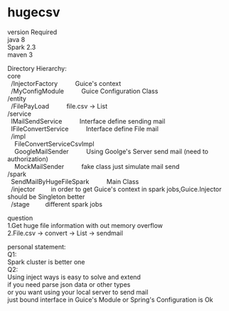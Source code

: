 # hugecsv

version Required<br/>
java 8<br/>
Spark 2.3<br/>
maven 3<br/>

Directory Hierarchy:<br/>core<br/>
&nbsp;&nbsp;/InjectorFactory &nbsp;&nbsp;&nbsp;&nbsp;&nbsp;&nbsp;&nbsp;&nbsp; Guice's context<br/>
&nbsp;&nbsp;/MyConfigModule &nbsp;&nbsp;&nbsp;&nbsp;&nbsp;&nbsp;&nbsp;&nbsp;       Guice Configuration Class<br/>
/entity<br/>
&nbsp;&nbsp;/FilePayLoad &nbsp;&nbsp;&nbsp;&nbsp;&nbsp;&nbsp;&nbsp;&nbsp;          file.csv -> List<filePayload><br/>
/service<br/>
&nbsp;&nbsp;IMailSendService &nbsp;&nbsp;&nbsp;&nbsp;&nbsp;&nbsp;&nbsp;&nbsp;      Interface define sending mail<br/>
&nbsp;&nbsp;IFileConvertService &nbsp;&nbsp;&nbsp;&nbsp;&nbsp;&nbsp;&nbsp;&nbsp;   Interface define File mail<br/>
&nbsp;&nbsp;/impl<br/>
&nbsp;&nbsp;&nbsp;&nbsp;FileConvertServiceCsvImpl<br/>
&nbsp;&nbsp;&nbsp;&nbsp;GoogleMailSender &nbsp;&nbsp;&nbsp;&nbsp;&nbsp;&nbsp;&nbsp;&nbsp;   Using Goolge's Server send mail (need to authorization)<br/>
&nbsp;&nbsp;&nbsp;&nbsp;MockMailSender &nbsp;&nbsp;&nbsp;&nbsp;&nbsp;&nbsp;&nbsp;&nbsp;     fake class just simulate mail send<br/>
/spark<br/>
&nbsp;&nbsp;SendMailByHugeFileSpark &nbsp;&nbsp;&nbsp;&nbsp;&nbsp;&nbsp;&nbsp;&nbsp;      Main Class<br/>
&nbsp;&nbsp;/injector &nbsp;&nbsp;&nbsp;&nbsp;&nbsp;&nbsp;&nbsp;&nbsp;in order to get Guice's context in spark jobs,Guice.Injector should be Singleton better<br/>
&nbsp;&nbsp;/stage &nbsp;&nbsp;&nbsp;&nbsp;&nbsp;&nbsp;&nbsp;&nbsp;different spark jobs<br/>

question<br/>
1.Get huge file information with out memory overflow<br/>
2.File.csv  -> convert  ->  List<FilePayload>   -> sendmail<br/>

personal statement:<br/>
Q1:<br/>
Spark cluster is better one<br/>
Q2:<br/>
Using inject ways is easy to solve and extend<br/>
if you need parse json data or other types<br/>
or you want using your local server to send mail<br/>
just bound interface in Guice's Module or Spring's Configuration is Ok<br/>
